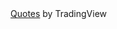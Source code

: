 <!-- TradingView Widget BEGIN -->
<div class="tradingview-widget-container">
  <div class="tradingview-widget-container__widget"></div>
  <div class="tradingview-widget-copyright"><a href="https://uk.tradingview.com" rel="noopener" target="_blank"><span class="blue-text">Quotes</span></a> by TradingView</div>
  <script type="text/javascript" src="https://s3.tradingview.com/external-embedding/embed-widget-tickers.js" async>
  {
  "symbols": [
    {
      "description": "NIFTY",
      "proName": "NSE:NIFTY"
    },
    {
      "description": "Tata Consultancy",
      "proName": "NSE:TCS"
    }
  ],
  "colorTheme": "light",
  "isTransparent": false,
  "showSymbolLogo": true,
  "locale": "uk"
}
  </script>
</div>
<!-- TradingView Widget END -->
